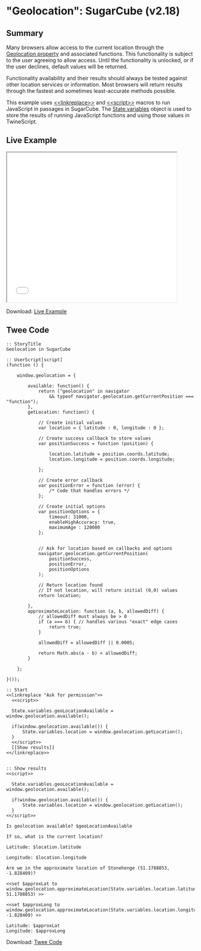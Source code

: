# "Geolocation": SugarCube (v2.18)

## Summary

Many browsers allow access to the current location through the [Geolocation property](https://developer.mozilla.org/en-US/docs/Web/API/Geolocation) and associated functions. This functionality is subject to the user agreeing to allow access. Until the functionality is unlocked, or if the user declines, default values will be returned.

Functionality availability and their results should always be tested against other location services or information. Most browsers will return results through the fastest and sometimes least-accurate methods possible.

This example uses [&lt;&lt;linkreplace&gt;&gt;](http://www.motoslave.net/sugarcube/2/docs/macros.html#macros-linkreplace) and [&lt;&lt;script&gt;&gt;](http://www.motoslave.net/sugarcube/2/docs/macros.html#macros-script) macros to run JavaScript in passages in SugarCube. The [State.variables](http://www.motoslave.net/sugarcube/2/docs/api-state.html#state-api-getter-variables) object is used to store the results of running JavaScript functions and using those values in TwineScript.


## Live Example

<section>
<iframe src="sugarcube_geolocation_example.html" height=400 width=90%></iframe>


Download: <a href="sugarcube_geolocation_example.html" target="_blank">Live Example</a>
</section>

## Twee Code

```
:: StoryTitle
Geolocation in SugarCube

:: UserScript[script]
(function () {

	window.geolocation = {

		available: function() {
			return ("geolocation" in navigator 
				&& typeof navigator.geolocation.getCurrentPosition === "function");
		},
		getLocation: function() {

			// Create initial values
			var location = { latitude : 0, longitude : 0 };
			
			// Create success callback to store values
			var	positionSuccess = function (position) {
				
				location.latitude = position.coords.latitude;
				location.longitude = position.coords.longitude;

			};
			
			// Create error callback
			var positionError = function (error) {
				/* Code that handles errors */
			};
			
			// Create initial options
			var positionOptions = {
				timeout: 31000, 
				enableHighAccuracy: true,
				maximumAge : 120000
			};
			

			// Ask for location based on callbacks and options
			navigator.geolocation.getCurrentPosition(
				positionSuccess,
				positionError,
				positionOptions
			);

			// Return location found
			// If not location, will return initial (0,0) values
			return location;

		},
		approximateLocation: function (a, b, allowedDiff) { 
		    // allowedDiff must always be > 0
			if (a === b) { // handles various "exact" edge cases
				return true;
			}

			allowedDiff = allowedDiff || 0.0005;
			
			return Math.abs(a - b) < allowedDiff;
		}

	};
	
}());

:: Start
<<linkreplace "Ask for permission">>
  <<script>>
  
  State.variables.geoLocationAvailable = window.geolocation.available();
  
  if(window.geolocation.available()) {
	  State.variables.location = window.geolocation.getLocation();
  }
  <</script>>
  [[Show results]]
<</linkreplace>>
  

:: Show results
<<script>>
  
  State.variables.geoLocationAvailable = window.geolocation.available();
  
  if(window.geolocation.available()) {
	  State.variables.location = window.geolocation.getLocation();
  }
<</script>>

Is geolocation available? $geoLocationAvailable

If so, what is the current location?

Latitude: $location.latitude

Longitude: $location.longitude

Are we in the approximate location of Stonehenge (51.1788853, -1.828409)?

<<set $approxLat to  window.geolocation.approximateLocation(State.variables.location.latitude, 51.1788853) >>

<<set $approxLong to window.geolocation.approximateLocation(State.variables.location.longitude, -1.828409) >>

Latitude: $approxLat
Longitude: $approxLong

```

Download: <a href="sugarcube_geolocation_twee.txt" target="_blank">Twee Code</a>

